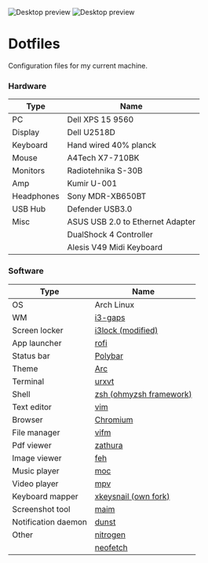 ![Desktop preview](https://sun9-17.userapi.com/c205728/v205728393/60f8e/27JEiXp4dng.jpg)
![Desktop preview](https://sun9-8.userapi.com/c854128/v854128393/1edfb1/mqwJoUg6K70.jpg)

# Dotfiles
Configuration files for my current machine.

### Hardware

| Type | Name |
| --- | --- |
| PC | Dell XPS 15 9560 |
| Display | Dell U2518D |
| Keyboard | Hand wired 40% planck |
| Mouse | A4Tech X7-710BK |
| Monitors | Radiotehnika S-30B |
| Amp | Kumir U-001 |
| Headphones | Sony MDR-XB650BT |
| USB Hub | Defender USB3.0 |
| Misc | ASUS USB 2.0 to Ethernet Adapter |
| | DualShock 4 Controller |
| | Alesis V49 Midi Keyboard |

### Software
| Type | Name |
| --- | --- |
| OS | Arch Linux |
| WM | [i3-gaps](https://github.com/i3/i3) |
| Screen locker | [i3lock (modified)](https://github.com/ivanjermakov/i3lock) |
| App launcher | [rofi](https://github.com/davatorium/rofi) |
| Status bar | [Polybar](https://github.com/polybar/polybar) |
| Theme | [Arc](https://github.com/arc-design/arc-theme) |
| Terminal | [urxvt](https://github.com/exg/rxvt-unicode) |
| Shell | [zsh (ohmyzsh framework)](https://github.com/ohmyzsh/ohmyzsh) |
| Text editor | [vim](https://github.com/vim/vim) |
| Browser | [Chromium](https://github.com/chromium/chromium) |
| File manager | [vifm](https://github.com/vifm/vifm) |
| Pdf viewer | [zathura](https://github.com/pwmt/zathura) |
| Image viewer | [feh](https://github.com/derf/feh) |
| Music player | [moc](https://github.com/jonsafari/mocp) |
| Video player | [mpv](https://github.com/mpv-player/mpv) |
| Keyboard mapper | [xkeysnail (own fork)](https://github.com/ivanjermakov/xkeysnail) |
| Screenshot tool | [maim](https://github.com/naelstrof/maim) |
| Notification daemon | [dunst](https://github.com/dunst-project/dunst) |
| Other | [nitrogen](https://github.com/l3ib/nitrogen) |
| | [neofetch](https://github.com/dylanaraps/neofetch) |
